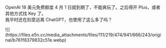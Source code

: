<p>OpenAI 18 美元免费额度 4 月 1 日就到期了，不能爽玩了。之后得开 Plus，或者其他方式找 Key 了。<br />我平时还在刻意远离 ChatGPT，也使用了这么多了吗？</p>
![](https://files.e5n.cc/media_attachments/files/111/219/474/941/666/243/original/b761f8379832c51e.webp)